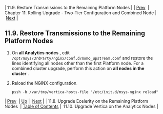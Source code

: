 | 11.9. Restore Transmissions to the Remaining Platform Nodes |
| [Prev](upgrade.two_tier.preparation.upgrade_ecelerity_rolling)  | Chapter 11. Rolling Upgrade - Two-Tier Configuration and Combined Node |  [Next](upgrade.two_tier.preparation.upgrade_vertica_rolling) |

## 11.9. Restore Transmissions to the Remaining Platform Nodes

1.  On **all Analytics nodes** , edit `/opt/msys/3rdParty/nginx/conf.d/momo_upstream.conf` and restore the lines identifying all nodes other than the first Platform node. For a combined cluster upgrade, perform this action on **all nodes in the cluster** .

2.  Reload the NGINX configuration.

    `pssh -h /var/tmp/vertica-hosts-file "/etc/init.d/msys-nginx reload"`

| [Prev](upgrade.two_tier.preparation.upgrade_ecelerity_rolling)  | [Up](upgrade.two_tier_configuration_rolling) |  [Next](upgrade.two_tier.preparation.upgrade_vertica_rolling) |
| 11.8. Upgrade Ecelerity on the Remaining Platform Nodes  | [Table of Contents](index) |  11.10. Upgrade Vertica on the Analytics Nodes |

